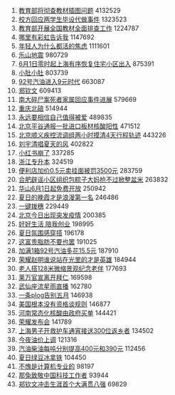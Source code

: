 1. [教育部将彻查教材插图问题](https://s.weibo.com//weibo?q=%23%E6%95%99%E8%82%B2%E9%83%A8%E5%B0%86%E5%BD%BB%E6%9F%A5%E6%95%99%E6%9D%90%E6%8F%92%E5%9B%BE%E9%97%AE%E9%A2%98%23&Refer=top) 4132529
2. [校方回应两学生毕设代做事件](https://s.weibo.com//weibo?q=%23%E6%A0%A1%E6%96%B9%E5%9B%9E%E5%BA%94%E4%B8%A4%E5%AD%A6%E7%94%9F%E6%AF%95%E8%AE%BE%E4%BB%A3%E5%81%9A%E4%BA%8B%E4%BB%B6%23&Refer=top) 1323523
3. [教育部开展全国教材全面排查工作](https://s.weibo.com//weibo?q=%23%E6%95%99%E8%82%B2%E9%83%A8%E5%BC%80%E5%B1%95%E5%85%A8%E5%9B%BD%E6%95%99%E6%9D%90%E5%85%A8%E9%9D%A2%E6%8E%92%E6%9F%A5%E5%B7%A5%E4%BD%9C%23&Refer=top) 1224787
4. [哪里有彩虹告诉我](https://s.weibo.com//weibo?q=%23%E5%93%AA%E9%87%8C%E6%9C%89%E5%BD%A9%E8%99%B9%E5%91%8A%E8%AF%89%E6%88%91%23&Refer=top) 1147692
5. [年轻人为什么都活的焦虑](https://s.weibo.com//weibo?q=%23%E5%B9%B4%E8%BD%BB%E4%BA%BA%E4%B8%BA%E4%BB%80%E4%B9%88%E9%83%BD%E6%B4%BB%E7%9A%84%E7%84%A6%E8%99%91%23&Refer=top) 1111601
6. [乐山地震](https://s.weibo.com//weibo?q=%23%E4%B9%90%E5%B1%B1%E5%9C%B0%E9%9C%87%23&Refer=top) 980729
7. [6月1日零时起上海有序恢复住宅小区出入](https://s.weibo.com//weibo?q=%236%E6%9C%881%E6%97%A5%E9%9B%B6%E6%97%B6%E8%B5%B7%E4%B8%8A%E6%B5%B7%E6%9C%89%E5%BA%8F%E6%81%A2%E5%A4%8D%E4%BD%8F%E5%AE%85%E5%B0%8F%E5%8C%BA%E5%87%BA%E5%85%A5%23&Refer=top) 875391
8. [小肚小肚](https://s.weibo.com//weibo?q=%E5%B0%8F%E8%82%9A%E5%B0%8F%E8%82%9A&Refer=top) 803739
9. [92号汽油进入9元时代](https://s.weibo.com//weibo?q=%2392%E5%8F%B7%E6%B1%BD%E6%B2%B9%E8%BF%9B%E5%85%A59%E5%85%83%E6%97%B6%E4%BB%A3%23&Refer=top) 663087
10. [郑钦文](https://s.weibo.com//weibo?q=%E9%83%91%E9%92%A6%E6%96%87&Refer=top) 609413
11. [南大碎尸案死者家属回应事件进展](https://s.weibo.com//weibo?q=%23%E5%8D%97%E5%A4%A7%E7%A2%8E%E5%B0%B8%E6%A1%88%E6%AD%BB%E8%80%85%E5%AE%B6%E5%B1%9E%E5%9B%9E%E5%BA%94%E4%BA%8B%E4%BB%B6%E8%BF%9B%E5%B1%95%23&Refer=top) 579669
12. [重庆北碚](https://s.weibo.com//weibo?q=%E9%87%8D%E5%BA%86%E5%8C%97%E7%A2%9A&Refer=top) 514944
13. [永远要相信自己值得被爱](https://s.weibo.com//weibo?q=%23%E6%B0%B8%E8%BF%9C%E8%A6%81%E7%9B%B8%E4%BF%A1%E8%87%AA%E5%B7%B1%E5%80%BC%E5%BE%97%E8%A2%AB%E7%88%B1%23&Refer=top) 489835
14. [北京平谷通报一批进口板材核酸阳性](https://s.weibo.com//weibo?q=%23%E5%8C%97%E4%BA%AC%E5%B9%B3%E8%B0%B7%E9%80%9A%E6%8A%A5%E4%B8%80%E6%89%B9%E8%BF%9B%E5%8F%A3%E6%9D%BF%E6%9D%90%E6%A0%B8%E9%85%B8%E9%98%B3%E6%80%A7%23&Refer=top) 471512
15. [北京顺义疾控流调组两小时摸清4天行程轨迹](https://s.weibo.com//weibo?q=%23%E5%8C%97%E4%BA%AC%E9%A1%BA%E4%B9%89%E7%96%BE%E6%8E%A7%E6%B5%81%E8%B0%83%E7%BB%84%E4%B8%A4%E5%B0%8F%E6%97%B6%E6%91%B8%E6%B8%854%E5%A4%A9%E8%A1%8C%E7%A8%8B%E8%BD%A8%E8%BF%B9%23&Refer=top) 443226
16. [刘宇清唱夏天的风](https://s.weibo.com//weibo?q=%23%E5%88%98%E5%AE%87%E6%B8%85%E5%94%B1%E5%A4%8F%E5%A4%A9%E7%9A%84%E9%A3%8E%23&Refer=top) 402822
17. [小红书崩了](https://s.weibo.com//weibo?q=%E5%B0%8F%E7%BA%A2%E4%B9%A6%E5%B4%A9%E4%BA%86&Refer=top) 337285
18. [浙江专升本](https://s.weibo.com//weibo?q=%23%E6%B5%99%E6%B1%9F%E4%B8%93%E5%8D%87%E6%9C%AC%23&Refer=top) 324519
19. [便利店加价0.5元卖挂面被罚3500元](https://s.weibo.com//weibo?q=%23%E4%BE%BF%E5%88%A9%E5%BA%97%E5%8A%A0%E4%BB%B70.5%E5%85%83%E5%8D%96%E6%8C%82%E9%9D%A2%E8%A2%AB%E7%BD%9A3500%E5%85%83%23&Refer=top) 283759
20. [合肥辟谣小区组织包粽子大妈抢不过掀整盆米](https://s.weibo.com//weibo?q=%23%E5%90%88%E8%82%A5%E8%BE%9F%E8%B0%A3%E5%B0%8F%E5%8C%BA%E7%BB%84%E7%BB%87%E5%8C%85%E7%B2%BD%E5%AD%90%E5%A4%A7%E5%A6%88%E6%8A%A2%E4%B8%8D%E8%BF%87%E6%8E%80%E6%95%B4%E7%9B%86%E7%B1%B3%23&Refer=top) 263832
21. [华山6月1日起免费开放](https://s.weibo.com//weibo?q=%23%E5%8D%8E%E5%B1%B16%E6%9C%881%E6%97%A5%E8%B5%B7%E5%85%8D%E8%B4%B9%E5%BC%80%E6%94%BE%23&Refer=top) 250942
22. [夏日的晚霞才是浪漫第一名](https://s.weibo.com//weibo?q=%23%E5%A4%8F%E6%97%A5%E7%9A%84%E6%99%9A%E9%9C%9E%E6%89%8D%E6%98%AF%E6%B5%AA%E6%BC%AB%E7%AC%AC%E4%B8%80%E5%90%8D%23&Refer=top) 246486
23. [一键拨穗](https://s.weibo.com//weibo?q=%23%E4%B8%80%E9%94%AE%E6%8B%A8%E7%A9%97%23&Refer=top) 229449
24. [北京今日出现突发疫情](https://s.weibo.com//weibo?q=%23%E5%8C%97%E4%BA%AC%E4%BB%8A%E6%97%A5%E5%87%BA%E7%8E%B0%E7%AA%81%E5%8F%91%E7%96%AB%E6%83%85%23&Refer=top) 200385
25. [好好生活 陪我创业](https://s.weibo.com//weibo?q=%E5%A5%BD%E5%A5%BD%E7%94%9F%E6%B4%BB%20%E9%99%AA%E6%88%91%E5%88%9B%E4%B8%9A&Refer=top) 198995
26. [夏日氛围感穿搭](https://s.weibo.com//weibo?q=%E5%A4%8F%E6%97%A5%E6%B0%9B%E5%9B%B4%E6%84%9F%E7%A9%BF%E6%90%AD&Refer=top) 196178
27. [这富贵脂肪不要也罢](https://s.weibo.com//weibo?q=%23%E8%BF%99%E5%AF%8C%E8%B4%B5%E8%84%82%E8%82%AA%E4%B8%8D%E8%A6%81%E4%B9%9F%E7%BD%A2%23&Refer=top) 191025
28. [加满1箱92号汽油多花15.5元](https://s.weibo.com//weibo?q=%23%E5%8A%A0%E6%BB%A11%E7%AE%B192%E5%8F%B7%E6%B1%BD%E6%B2%B9%E5%A4%9A%E8%8A%B115.5%E5%85%83%23&Refer=top) 187910
29. [荣耀赵明谁说站在光里的才是英雄](https://s.weibo.com//weibo?q=%23%E8%8D%A3%E8%80%80%E8%B5%B5%E6%98%8E%E8%B0%81%E8%AF%B4%E7%AB%99%E5%9C%A8%E5%85%89%E9%87%8C%E7%9A%84%E6%89%8D%E6%98%AF%E8%8B%B1%E9%9B%84%23&Refer=top) 184944
30. [老人搭128米微缩景观纪念老伴](https://s.weibo.com//weibo?q=%23%E8%80%81%E4%BA%BA%E6%90%AD128%E7%B1%B3%E5%BE%AE%E7%BC%A9%E6%99%AF%E8%A7%82%E7%BA%AA%E5%BF%B5%E8%80%81%E4%BC%B4%23&Refer=top) 177693
31. [莱万官宣离开拜仁](https://s.weibo.com//weibo?q=%23%E8%8E%B1%E4%B8%87%E5%AE%98%E5%AE%A3%E7%A6%BB%E5%BC%80%E6%8B%9C%E4%BB%81%23&Refer=top) 169598
32. [武仙座流星雨直播](https://s.weibo.com//weibo?q=%23%E6%AD%A6%E4%BB%99%E5%BA%A7%E6%B5%81%E6%98%9F%E9%9B%A8%E7%9B%B4%E6%92%AD%23&Refer=top) 162780
33. [一条plog告别五月](https://s.weibo.com//weibo?q=%23%E4%B8%80%E6%9D%A1plog%E5%91%8A%E5%88%AB%E4%BA%94%E6%9C%88%23&Refer=top) 146938
34. [美国根本没有资格谈规则](https://s.weibo.com//weibo?q=%23%E7%BE%8E%E5%9B%BD%E6%A0%B9%E6%9C%AC%E6%B2%A1%E6%9C%89%E8%B5%84%E6%A0%BC%E8%B0%88%E8%A7%84%E5%88%99%23&Refer=top) 146877
35. [河南常态化核酸由政府买单](https://s.weibo.com//weibo?q=%23%E6%B2%B3%E5%8D%97%E5%B8%B8%E6%80%81%E5%8C%96%E6%A0%B8%E9%85%B8%E7%94%B1%E6%94%BF%E5%BA%9C%E4%B9%B0%E5%8D%95%23&Refer=top) 144421
36. [荣耀发布会](https://s.weibo.com//weibo?q=%23%E8%8D%A3%E8%80%80%E5%8F%91%E5%B8%83%E4%BC%9A%23&Refer=top) 141789
37. [上海男子开救护车通宵接送300位返乡者](https://s.weibo.com//weibo?q=%23%E4%B8%8A%E6%B5%B7%E7%94%B7%E5%AD%90%E5%BC%80%E6%95%91%E6%8A%A4%E8%BD%A6%E9%80%9A%E5%AE%B5%E6%8E%A5%E9%80%81300%E4%BD%8D%E8%BF%94%E4%B9%A1%E8%80%85%23&Refer=top) 134502
38. [今夜油价上调](https://s.weibo.com//weibo?q=%23%E4%BB%8A%E5%A4%9C%E6%B2%B9%E4%BB%B7%E4%B8%8A%E8%B0%83%23&Refer=top) 121316
39. [汽油柴油每吨分别提高400元和390元](https://s.weibo.com//weibo?q=%E6%B1%BD%E6%B2%B9%E6%9F%B4%E6%B2%B9%E6%AF%8F%E5%90%A8%E5%88%86%E5%88%AB%E6%8F%90%E9%AB%98400%E5%85%83%E5%92%8C390%E5%85%83&Refer=top) 112456
40. [夏日绿豆冰拿铁](https://s.weibo.com//weibo?q=%23%E5%A4%8F%E6%97%A5%E7%BB%BF%E8%B1%86%E5%86%B0%E6%8B%BF%E9%93%81%23&Refer=top) 104450
41. [不愧是计算机专业的](https://s.weibo.com//weibo?q=%23%E4%B8%8D%E6%84%A7%E6%98%AF%E8%AE%A1%E7%AE%97%E6%9C%BA%E4%B8%93%E4%B8%9A%E7%9A%84%23&Refer=top) 98197
42. [那兔致敬中国科技工作者](https://s.weibo.com//weibo?q=%23%E9%82%A3%E5%85%94%E8%87%B4%E6%95%AC%E4%B8%AD%E5%9B%BD%E7%A7%91%E6%8A%80%E5%B7%A5%E4%BD%9C%E8%80%85%23&Refer=top) 93944
43. [郑钦文冲击生涯首个大满贯八强](https://s.weibo.com//weibo?q=%23%E9%83%91%E9%92%A6%E6%96%87%E5%86%B2%E5%87%BB%E7%94%9F%E6%B6%AF%E9%A6%96%E4%B8%AA%E5%A4%A7%E6%BB%A1%E8%B4%AF%E5%85%AB%E5%BC%BA%23&Refer=top) 69829

